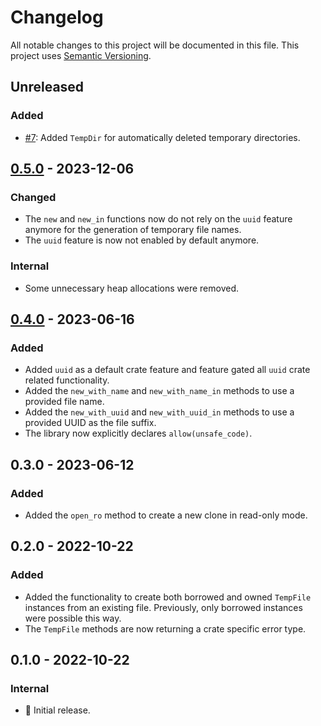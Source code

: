 # Changelog

All notable changes to this project will be documented in this file.
This project uses [Semantic Versioning](https://semver.org/spec/v2.0.0.html).

## Unreleased

### Added

- [#7](https://github.com/sunsided/async-tempfile-rs/pull/7):
  Added `TempDir` for automatically deleted temporary directories.

## [0.5.0] - 2023-12-06

[0.5.0]: https://github.com/sunsided/async-tempfile-rs/releases/tag/0.5.0

### Changed

- The `new` and `new_in` functions now do not rely on the `uuid` feature anymore
  for the generation of temporary file names.
- The `uuid` feature is now not enabled by default anymore.

### Internal

- Some unnecessary heap allocations were removed.

## [0.4.0] - 2023-06-16

[0.4.0]: https://github.com/sunsided/async-tempfile-rs/releases/tag/0.4.0

### Added

- Added `uuid` as a default crate feature and feature gated all `uuid` crate related functionality.
- Added the `new_with_name` and `new_with_name_in` methods to use a provided file name.
- Added the `new_with_uuid` and `new_with_uuid_in` methods to use a provided UUID
  as the file suffix.
- The library now explicitly declares `allow(unsafe_code)`.

## 0.3.0 - 2023-06-12

### Added

- Added the `open_ro` method to create a new clone in read-only mode.

## 0.2.0 - 2022-10-22

### Added

- Added the functionality to create both borrowed and owned `TempFile` instances
  from an existing file. Previously, only borrowed instances were possible this way.
- The `TempFile` methods are now returning a crate specific error type.

## 0.1.0 - 2022-10-22

### Internal

- 🎉 Initial release.
